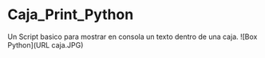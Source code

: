 # Caja_Print_Python
Un Script basico para mostrar en consola un texto dentro de una caja.
![Box Python](URL caja.JPG)
